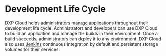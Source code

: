 # Development Life Cycle

DXP Cloud helps administrators manage applications throughout their development life cycle. Administrators and developers can use DXP Cloud to build an application and manage the builds in their environment. Once a build succeeds, administrators can deploy it to any environment. DXP Cloud also uses [Jenkins](https://jenkins.io/) continuous integration by default and persistent storage volumes for their services.
